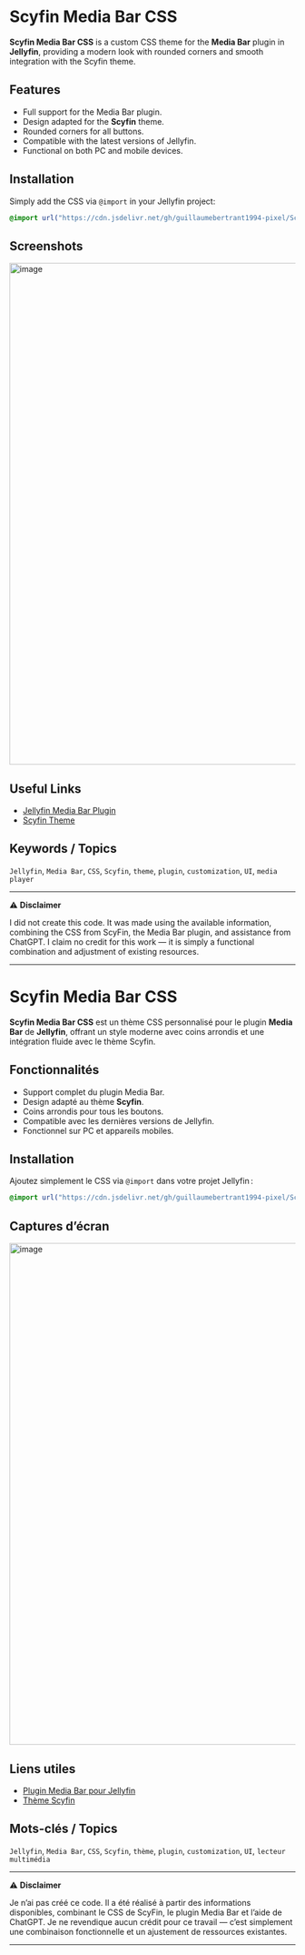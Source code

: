 # Scyfin Media Bar CSS

**Scyfin Media Bar CSS** is a custom CSS theme for the **Media Bar** plugin in **Jellyfin**, providing a modern look with rounded corners and smooth integration with the Scyfin theme.

## Features

* Full support for the Media Bar plugin.
* Design adapted for the **Scyfin** theme.
* Rounded corners for all buttons.
* Compatible with the latest versions of Jellyfin.
* Functional on both PC and mobile devices.

## Installation

Simply add the CSS via `@import` in your Jellyfin project:

```css
@import url("https://cdn.jsdelivr.net/gh/guillaumebertrant1994-pixel/Scyfin-media-bar@main/scyfinmediabar.css");
```

## Screenshots

<img width="1848" height="882" alt="image" src="https://github.com/user-attachments/assets/e5be0582-ab73-4b7d-9a6f-e02c8fc2bbd4" />

## Useful Links

* [Jellyfin Media Bar Plugin](https://github.com/IAmParadox27/jellyfin-plugin-media-bar)
* [Scyfin Theme](https://github.com/loof2736/scyfin)

## Keywords / Topics

`Jellyfin`, `Media Bar`, `CSS`, `Scyfin`, `theme`, `plugin`, `customization`, `UI`, `media player`

---

⚠️ **Disclaimer**

I did not create this code.
It was made using the available information, combining the CSS from ScyFin, the Media Bar plugin, and assistance from ChatGPT.
I claim no credit for this work — it is simply a functional combination and adjustment of existing resources.

---

# Scyfin Media Bar CSS

**Scyfin Media Bar CSS** est un thème CSS personnalisé pour le plugin **Media Bar** de **Jellyfin**, offrant un style moderne avec coins arrondis et une intégration fluide avec le thème Scyfin.

## Fonctionnalités

* Support complet du plugin Media Bar.
* Design adapté au thème **Scyfin**.
* Coins arrondis pour tous les boutons.
* Compatible avec les dernières versions de Jellyfin.
* Fonctionnel sur PC et appareils mobiles.

## Installation

Ajoutez simplement le CSS via `@import` dans votre projet Jellyfin :

```css
@import url("https://cdn.jsdelivr.net/gh/guillaumebertrant1994-pixel/Scyfin-media-bar@main/scyfinmediabar.css");
```

## Captures d’écran

<img width="1848" height="882" alt="image" src="https://github.com/user-attachments/assets/e5be0582-ab73-4b7d-9a6f-e02c8fc2bbd4" />

## Liens utiles

* [Plugin Media Bar pour Jellyfin](https://github.com/IAmParadox27/jellyfin-plugin-media-bar)
* [Thème Scyfin](https://github.com/loof2736/scyfin)

## Mots-clés / Topics

`Jellyfin`, `Media Bar`, `CSS`, `Scyfin`, `thème`, `plugin`, `customization`, `UI`, `lecteur multimédia`

---

⚠️ **Disclaimer**

Je n’ai pas créé ce code.
Il a été réalisé à partir des informations disponibles, combinant le CSS de ScyFin, le plugin Media Bar et l’aide de ChatGPT.
Je ne revendique aucun crédit pour ce travail — c’est simplement une combinaison fonctionnelle et un ajustement de ressources existantes.

---
